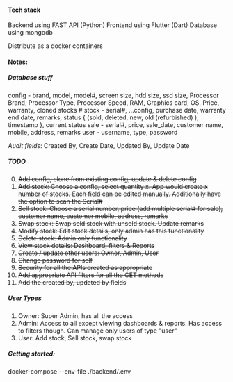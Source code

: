 #### Tech stack

Backend using FAST API (Python)
Frontend using Flutter (Dart)
Database using mongodb

Distribute as a docker containers

#### Notes:

##### Database stuff

config - brand, model, model#, screen size, hdd size, ssd size, Processor Brand, Processor Type, Processor Speed, RAM, Graphics card, OS, Price, warranty, cloned stocks #
stock - serial#, ...config, purchase date, warranty end date, remarks, 
        status { (sold, deleted, new, old (refurbished) ), timestamp },
        current status
sale - serial#, price, sale_date, customer name, mobile, address, remarks
user - username, type, password

_Audit fields_: Created By, Create Date, Updated By, Update Date

##### TODO

0. ~~Add config, clone from existing config, update & delete config~~
1. ~~Add stock: Choose a config, select quantity x. App would create x number of stocks. Each field can be edited manually. Additionally have the option to scan the Serial#~~
2. ~~Sell stock: Choose a serial number, price (add multiple serial# for sale), customer name, customer mobile, address, remarks~~
3. ~~Swap stock: Swap sold stock with unsold stock. Update remarks~~
4. ~~Modify stock: Edit stock details, only admin has this functionality~~
5. ~~Delete stock: Admin only functionality~~
6. ~~View stock details: Dashboard, filters & Reports~~
7. ~~Create / update other users: Owner, Admin, User~~
8. ~~Change password for self~~
9. ~~Security for all the APIs created as appropriate~~
10. ~~Add appropriate API filters for all the GET methods~~
11. ~~Add the created by, updated by fields~~

##### User Types

1. Owner: Super Admin, has all the access
2. Admin: Access to all except viewing dashboards & reports. Has access to filters though. Can manage only users of type "user"
2. User: Add stock, Sell stock, swap stock

##### Getting started:

docker-compose --env-file ./backend/.env